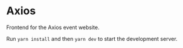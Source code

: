 # Axios

Frontend for the Axios event website.

Run `yarn install` and then `yarn dev` to start the development server.